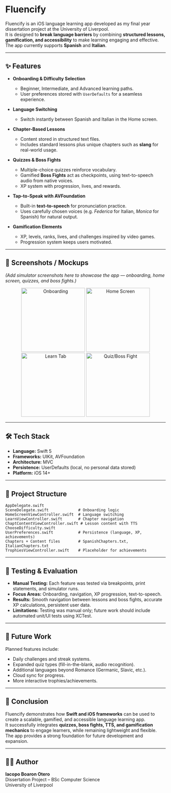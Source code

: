 # Fluencify

Fluencify is an iOS language learning app developed as my final year dissertation project at the University of Liverpool.  
It is designed to **break language barriers** by combining **structured lessons, gamification, and accessibility** to make learning engaging and effective.  
The app currently supports **Spanish** and **Italian**.

---

## ✨ Features

- **Onboarding & Difficulty Selection**  
  - Beginner, Intermediate, and Advanced learning paths.  
  - User preferences stored with `UserDefaults` for a seamless experience.  

- **Language Switching**  
  - Switch instantly between Spanish and Italian in the Home screen.  

- **Chapter-Based Lessons**  
  - Content stored in structured text files.  
  - Includes standard lessons plus unique chapters such as **slang** for real-world usage.  

- **Quizzes & Boss Fights**  
  - Multiple-choice quizzes reinforce vocabulary.  
  - Gamified **Boss Fights** act as checkpoints, using text-to-speech audio from native voices.  
  - XP system with progression, lives, and rewards.  

- **Tap-to-Speak with AVFoundation**  
  - Built-in **text-to-speech** for pronunciation practice.  
  - Uses carefully chosen voices (e.g. *Federica* for Italian, *Monica* for Spanish) for natural output.  

- **Gamification Elements**  
  - XP, levels, ranks, lives, and challenges inspired by video games.  
  - Progression system keeps users motivated.  

---

## 📸 Screenshots / Mockups

*(Add simulator screenshots here to showcase the app — onboarding, home screen, quizzes, and boss fights.)*

<p align="center">
  <img src="screenshots/onboarding.png" width="200" alt="Onboarding">
  <img src="screenshots/home.png" width="200" alt="Home Screen">
  <img src="screenshots/learn.png" width="200" alt="Learn Tab">
  <img src="screenshots/quiz.png" width="200" alt="Quiz/Boss Fight">
</p>

---

## 🛠 Tech Stack

- **Language:** Swift 5  
- **Frameworks:** UIKit, AVFoundation  
- **Architecture:** MVC  
- **Persistence:** UserDefaults (local, no personal data stored)  
- **Platform:** iOS 14+  

---

## 📂 Project Structure

```
AppDelegate.swift
SceneDelegate.swift             # Onboarding logic
HomeScreenViewController.swift  # Language switching
LearnViewController.swift       # Chapter navigation
ChaptContentViewController.swift # Lesson content with TTS
ChooseDifficulty.swift
UserPreferences.swift           # Persistence (language, XP, achievements)
Chapters + Content files        # SpanishChapters.txt, ItalianChapters.txt
TrophiesViewController.swift    # Placeholder for achievements
```

---

## 🧪 Testing & Evaluation

- **Manual Testing:** Each feature was tested via breakpoints, print statements, and simulator runs.  
- **Focus Areas:** Onboarding, navigation, XP progression, text-to-speech.  
- **Results:** Smooth navigation between lessons and boss fights, accurate XP calculations, persistent user data.  
- **Limitations:** Testing was manual only; future work should include automated unit/UI tests using XCTest.    

---

## 🚀 Future Work

Planned features include:  
- Daily challenges and streak systems.  
- Expanded quiz types (fill-in-the-blank, audio recognition).  
- Additional languages beyond Romance (Germanic, Slavic, etc.).  
- Cloud sync for progress.  
- More interactive trophies/achievements.   

---

## 📜 Conclusion

Fluencify demonstrates how **Swift and iOS frameworks** can be used to create a scalable, gamified, and accessible language learning app.  
It successfully integrates **quizzes, boss fights, TTS, and gamification mechanics** to engage learners, while remaining lightweight and flexible.  
The app provides a strong foundation for future development and expansion.   

---

## 👨‍💻 Author

**Iacopo Boaron Otero**  
Dissertation Project – BSc Computer Science  
University of Liverpool
